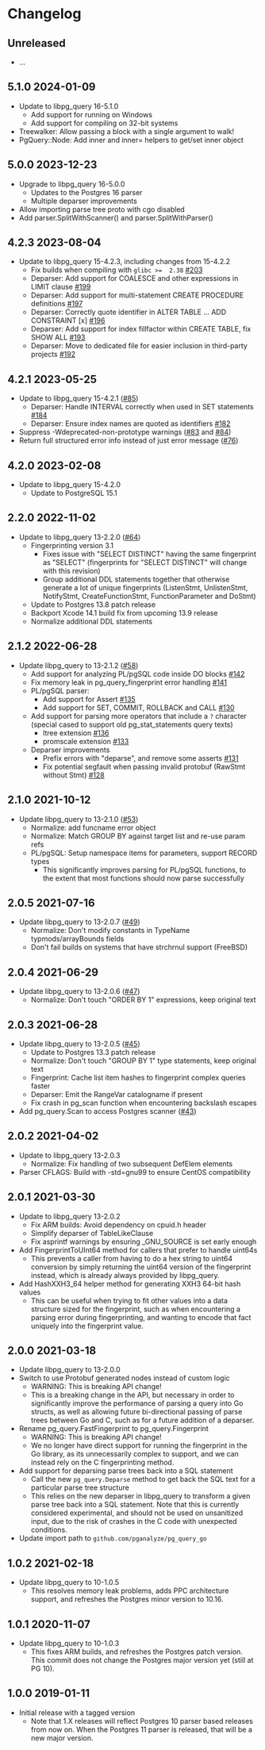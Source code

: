 # Changelog

## Unreleased

* ...


## 5.1.0     2024-01-09

* Update to libpg_query 16-5.1.0
  - Add support for running on Windows
  - Add support for compiling on 32-bit systems
* Treewalker: Allow passing a block with a single argument to walk!
* PgQuery::Node: Add inner and inner= helpers to get/set inner object


## 5.0.0     2023-12-23

* Upgrade to libpg_query 16-5.0.0
  - Updates to the Postgres 16 parser
  - Multiple deparser improvements
* Allow importing parse tree proto with cgo disabled
* Add parser.SplitWithScanner() and parser.SplitWithParser()


## 4.2.3     2023-08-04

* Update to libpg_query 15-4.2.3, including changes from 15-4.2.2
  - Fix builds when compiling with `glibc >=  2.38` [#203](https://github.com/pganalyze/libpg_query/pull/203)
  - Deparser: Add support for COALESCE and other expressions in LIMIT clause [#199](https://github.com/pganalyze/libpg_query/pull/199)
  - Deparser: Add support for multi-statement CREATE PROCEDURE definitions [#197](https://github.com/pganalyze/libpg_query/pull/197)
  - Deparser: Correctly quote identifier in ALTER TABLE ... ADD CONSTRAINT [x] [#196](https://github.com/pganalyze/libpg_query/pull/196)
  - Deparser: Add support for index fillfactor within CREATE TABLE, fix SHOW ALL [#193](https://github.com/pganalyze/libpg_query/pull/193)
  - Deparser: Move to dedicated file for easier inclusion in third-party projects [#192](https://github.com/pganalyze/libpg_query/pull/192)


## 4.2.1     2023-05-25

* Update to libpg_query 15-4.2.1 ([#85](https://github.com/pganalyze/pg_query_go/pull/85))
  - Deparser: Handle INTERVAL correctly when used in SET statements [#184](https://github.com/pganalyze/libpg_query/pull/184)
  - Deparser: Ensure index names are quoted as identifiers [#182](https://github.com/pganalyze/libpg_query/pull/182)
* Suppress -Wdeprecated-non-prototype warnings ([#83](https://github.com/pganalyze/pg_query_go/pull/83) and [#84](https://github.com/pganalyze/pg_query_go/pull/84))
* Return full structured error info instead of just error message ([#76](https://github.com/pganalyze/pg_query_go/pull/76))


## 4.2.0     2023-02-08

* Update to libpg_query 15-4.2.0
  - Update to PostgreSQL 15.1


## 2.2.0     2022-11-02

* Update to libpg_query 13-2.2.0 ([#64](https://github.com/pganalyze/pg_query_go/pull/64))
  - Fingerprinting version 3.1
    - Fixes issue with "SELECT DISTINCT" having the same fingerprint as "SELECT"
      (fingerprints for "SELECT DISTINCT" will change with this revision)
    - Group additional DDL statements together that otherwise generate a lot of
      unique fingerprints (ListenStmt, UnlistenStmt, NotifyStmt, CreateFunctionStmt,
      FunctionParameter and DoStmt)
  - Update to Postgres 13.8 patch release
  - Backport Xcode 14.1 build fix from upcoming 13.9 release
  - Normalize additional DDL statements


## 2.1.2      2022-06-28

* Update libpg_query to 13-2.1.2 ([#58](https://github.com/pganalyze/pg_query_go/pull/58))
  - Add support for analyzing PL/pgSQL code inside DO blocks [#142](https://github.com/pganalyze/libpg_query/pull/142)
  - Fix memory leak in pg_query_fingerprint error handling [#141](https://github.com/pganalyze/libpg_query/pull/141)
  - PL/pgSQL parser:
    - Add support for Assert [#135](https://github.com/pganalyze/libpg_query/pull/135)
    - Add support for SET, COMMIT, ROLLBACK and CALL [#130](https://github.com/pganalyze/libpg_query/pull/130)
  - Add support for parsing more operators that include a `?` character (special cased to support old pg_stat_statements query texts)
    - ltree extension [#136](https://github.com/pganalyze/libpg_query/pull/136)
    - promscale extension [#133](https://github.com/pganalyze/libpg_query/pull/133)
  - Deparser improvements
    - Prefix errors with "deparse", and remove some asserts [#131](https://github.com/pganalyze/libpg_query/pull/131)
    - Fix potential segfault when passing invalid protobuf (RawStmt without Stmt) [#128](https://github.com/pganalyze/libpg_query/pull/128)


## 2.1.0      2021-10-12

* Update libpg_query to 13-2.1.0 ([#53](https://github.com/pganalyze/pg_query_go/pull/53))
  - Normalize: add funcname error object
  - Normalize: Match GROUP BY against target list and re-use param refs
  - PL/pgSQL: Setup namespace items for parameters, support RECORD types
    - This significantly improves parsing for PL/pgSQL functions, to the
      extent that most functions should now parse successfully


## 2.0.5      2021-07-16

* Update libpg_query to 13-2.0.7 ([#49](https://github.com/pganalyze/pg_query_go/pull/49))
  - Normalize: Don't modify constants in TypeName typmods/arrayBounds fields
  - Don't fail builds on systems that have strchrnul support (FreeBSD)


## 2.0.4      2021-06-29

* Update libpg_query to 13-2.0.6 ([#47](https://github.com/pganalyze/pg_query_go/pull/47))
  - Normalize: Don't touch "ORDER BY 1" expressions, keep original text


## 2.0.3      2021-06-28

* Update libpg_query to 13-2.0.5 ([#45](https://github.com/pganalyze/pg_query_go/pull/45))
  - Update to Postgres 13.3 patch release
  - Normalize: Don't touch "GROUP BY 1" type statements, keep original text
  - Fingerprint: Cache list item hashes to fingerprint complex queries faster
  - Deparser: Emit the RangeVar catalogname if present
  - Fix crash in pg_scan function when encountering backslash escapes
* Add pg_query.Scan to access Postgres scanner ([#43](https://github.com/pganalyze/pg_query_go/pull/43))


## 2.0.2      2021-04-02

* Update to libpg_query 13-2.0.3
  - Normalize: Fix handling of two subsequent DefElem elements
* Parser CFLAGS: Build with -std=gnu99 to ensure CentOS compatibility


## 2.0.1      2021-03-30

* Update to libpg_query 13-2.0.2
  - Fix ARM builds: Avoid dependency on cpuid.h header
  - Simplify deparser of TableLikeClause
  - Fix asprintf warnings by ensuring _GNU_SOURCE is set early enough
* Add FingerprintToUInt64 method for callers that prefer to handle uint64s
  - This prevents a caller from having to do a hex string to uint64 conversion
    by simply returning the uint64 version of the fingerprint instead, which
    is already always provided by libpg_query.
* Add HashXXH3_64 helper method for generating XXH3 64-bit hash values
  - This can be useful when trying to fit other values into a data structure
    sized for the fingerprint, such as when encountering a parsing error
    during fingerprinting, and wanting to encode that fact uniquely into
    the fingerprint value.


## 2.0.0      2021-03-18

* Update libpg_query to 13-2.0.0
* Switch to use Protobuf generated nodes instead of custom logic
  - WARNING: This is breaking API change!
  - This is a breaking change in the API, but necessary in order to
    significantly improve the performance of parsing a query into Go structs,
    as well as allowing future bi-directional passing of parse trees between
    Go and C, such as for a future addition of a deparser.
* Rename pg_query.FastFingerprint to pg_query.Fingerprint
  - WARNING: This is breaking API change!
  - We no longer have direct support for running the fingerprint in the Go
    library, as its unnecessarily complex to support, and we can instead
    rely on the C fingerprinting method.
* Add support for deparsing parse trees back into a SQL statement
  - Call the new `pg_query.Deparse` method to get back the SQL text for
    a particular parse tree structure
  - This relies on the new deparser in libpg_query to transform a given parse
    tree back into a SQL statement. Note that this is currently considered
    experimental, and should not be used on unsanitized input, due to the risk
    of crashes in the C code with unexpected conditions.
* Update import path to `github.com/pganalyze/pg_query_go`


## 1.0.2      2021-02-18

* Update libpg_query to 10-1.0.5
  - This resolves memory leak problems, adds PPC architecture support,
    and refreshes the Postgres minor version to 10.16.


## 1.0.1      2020-11-07

* Update libpg_query to 10-1.0.3
  - This fixes ARM builds, and refreshes the Postgres patch version. This
    commit does not change the Postgres major version yet (still at PG 10).


## 1.0.0      2019-01-11

* Initial release with a tagged version
  - Note that 1.X releases will reflect Postgres 10 parser based releases from
    now on. When the Postgres 11 parser is released, that will be a new major
    version.
